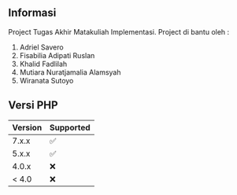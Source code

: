 ## Informasi
Project Tugas Akhir Matakuliah Implementasi.
Project di bantu oleh :
1. Adriel Savero
2. Fisabilia Adipati Ruslan
3. Khalid Fadlilah
4. Mutiara Nuratjamalia Alamsyah
5. Wiranata Sutoyo

## Versi PHP

| Version | Supported          |
| ------- | ------------------ |
| 7.x.x   | :white_check_mark: |
| 5.x.x   | :white_check_mark: |
| 4.0.x   | :x:                |
| < 4.0   | :x:                |
